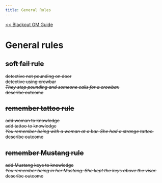 ```yaml
---
title: General Rules
---
```


[<< Blackout GM Guide](../start.html)

# General rules

## ~~soft fail rule~~

~~detective not pounding on door~~  
~~detective using crowbar~~  
*~~They stop pounding and someone calls for a crowbar.~~*  
~~describe outcome~~

## ~~remember tattoo rule~~

~~add woman to knowledge~~  
~~add tattoo to knowledge~~  
*~~You remember being with a woman at a bar. She had a strange tattoo.~~*  
~~describe outcome~~

## ~~remember Mustang rule~~

~~add Mustang keys to knowledge~~  
*~~You remember being in her Mustang. She kept the keys above the visor.~~*  
~~describe outcome~~

